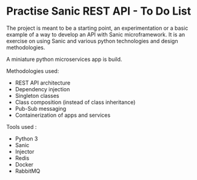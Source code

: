 # Practise Sanic REST API - To Do List
The project is meant to be a starting point, an experimentation or a basic example of a way to develop an API with Sanic microframework. It is an exercise on using Sanic and various python technologies and design methodologies.

A miniature python microservices app is build. 

Methodologies used:
 - REST API architecture
 - Dependency injection
 - Singleton classes 
 - Class composition (instead of class inheritance)
 - Pub-Sub messaging
 - Containerization of apps and services

Tools used :
  - Python 3
  - Sanic
  - Injector
  - Redis
  - Docker
  - RabbitMQ

